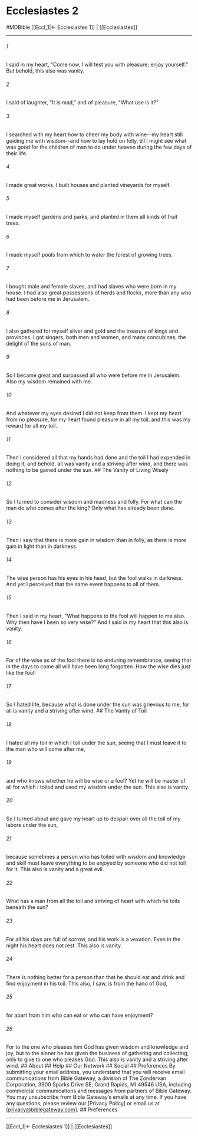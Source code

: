 # Ecclesiastes 2
#MDBible
[[Eccl_1|← Ecclesiastes 1]] | [[Ecclesiastes]]

***






###### 1 


I said in my heart, "Come now, I will test you with pleasure; enjoy yourself." But behold, this also was vanity. 





###### 2 


I said of laughter, "It is mad," and of pleasure, "What use is it?" 





###### 3 


I searched with my heart how to cheer my body with wine--my heart still guiding me with wisdom--and how to lay hold on folly, till I might see what was good for the children of man to do under heaven during the few days of their life. 





###### 4 


I made great works. I built houses and planted vineyards for myself. 





###### 5 


I made myself gardens and parks, and planted in them all kinds of fruit trees. 





###### 6 


I made myself pools from which to water the forest of growing trees. 





###### 7 


I bought male and female slaves, and had slaves who were born in my house. I had also great possessions of herds and flocks, more than any who had been before me in Jerusalem. 





###### 8 


I also gathered for myself silver and gold and the treasure of kings and provinces. I got singers, both men and women, and many concubines, the delight of the sons of man. 





###### 9 


So I became great and surpassed all who were before me in Jerusalem. Also my wisdom remained with me. 





###### 10 


And whatever my eyes desired I did not keep from them. I kept my heart from no pleasure, for my heart found pleasure in all my toil, and this was my reward for all my toil. 





###### 11 


Then I considered all that my hands had done and the toil I had expended in doing it, and behold, all was vanity and a striving after wind, and there was nothing to be gained under the sun. ## The Vanity of Living Wisely 





###### 12 


So I turned to consider wisdom and madness and folly. For what can the man do who comes after the king? Only what has already been done. 





###### 13 


Then I saw that there is more gain in wisdom than in folly, as there is more gain in light than in darkness. 





###### 14 


The wise person has his eyes in his head, but the fool walks in darkness. And yet I perceived that the same event happens to all of them. 





###### 15 


Then I said in my heart, "What happens to the fool will happen to me also. Why then have I been so very wise?" And I said in my heart that this also is vanity. 





###### 16 


For of the wise as of the fool there is no enduring remembrance, seeing that in the days to come all will have been long forgotten. How the wise dies just like the fool! 





###### 17 


So I hated life, because what is done under the sun was grievous to me, for all is vanity and a striving after wind. ## The Vanity of Toil 





###### 18 


I hated all my toil in which I toil under the sun, seeing that I must leave it to the man who will come after me, 





###### 19 


and who knows whether he will be wise or a fool? Yet he will be master of all for which I toiled and used my wisdom under the sun. This also is vanity. 





###### 20 


So I turned about and gave my heart up to despair over all the toil of my labors under the sun, 





###### 21 


because sometimes a person who has toiled with wisdom and knowledge and skill must leave everything to be enjoyed by someone who did not toil for it. This also is vanity and a great evil. 





###### 22 


What has a man from all the toil and striving of heart with which he toils beneath the sun? 





###### 23 


For all his days are full of sorrow, and his work is a vexation. Even in the night his heart does not rest. This also is vanity. 





###### 24 


There is nothing better for a person than that he should eat and drink and find enjoyment in his toil. This also, I saw, is from the hand of God, 





###### 25 


for apart from him who can eat or who can have enjoyment? 





###### 26 


For to the one who pleases him God has given wisdom and knowledge and joy, but to the sinner he has given the business of gathering and collecting, only to give to one who pleases God. This also is vanity and a striving after wind. ## About ## Help ## Our Network ## Social ## Preferences By submitting your email address, you understand that you will receive email communications from Bible Gateway, a division of The Zondervan Corporation, 3900 Sparks Drive SE, Grand Rapids, MI 49546 USA, including commercial communications and messages from partners of Bible Gateway. You may unsubscribe from Bible Gateway&rsquo;s emails at any time. If you have any questions, please review our [Privacy Policy] or email us at [privacy@biblegateway.com]. ## Preferences

***

[[Eccl_1|← Ecclesiastes 1]] | [[Ecclesiastes]]
